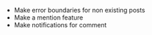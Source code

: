 - Make error boundaries for non existing posts
- Make a mention feature
- Make notifications for comment
